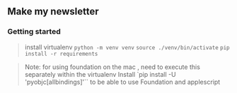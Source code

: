 ## Make my newsletter   



### Getting started

> install virtualenv
`python -m venv venv`
`source ./venv/bin/activate`
`pip install -r requirements`

>Note: for using foundation on the mac , need to execute this separately within the virtualenv
Install `pip install -U 'pyobjc[allbindings]'`` to be able to use Foundation and applescript